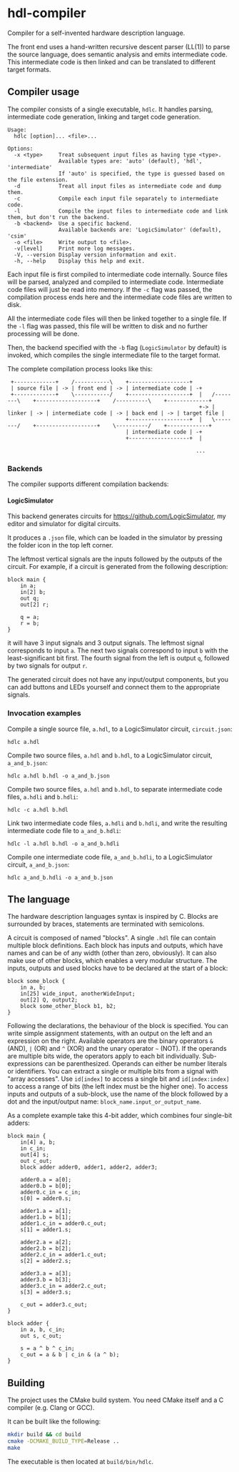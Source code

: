
# hdl-compiler

Compiler for a self-invented hardware description language.

The front end uses a hand-written recursive descent parser (LL(1)) to parse the source language, does semantic analysis and emits intermediate code. This intermediate code is then linked and can be translated to different target formats.

## Compiler usage

The compiler consists of a single executable, `hdlc`. It handles parsing, intermediate code generation, linking and target code generation.

```
Usage:
  hdlc [option]... <file>...

Options:
  -x <type>     Treat subsequent input files as having type <type>.
                Available types are: 'auto' (default), 'hdl', 'intermediate'
                If 'auto' is specified, the type is guessed based on the file extension.
  -d            Treat all input files as intermediate code and dump them.
  -c            Compile each input file separately to intermediate code.
  -l            Compile the input files to intermediate code and link them, but don't run the backend.
  -b <backend>  Use a specific backend.
                Available backends are: 'LogicSimulator' (default), 'csim'
  -o <file>     Write output to <file>.
  -v[level]     Print more log messages.
  -V, --version Display version information and exit.
  -h, --help    Display this help and exit.
```

Each input file is first compiled to intermediate code internally. Source files will be parsed, analyzed and compiled to intermediate code. Intermediate code files will just be read into memory. If the `-c` flag was passed, the compilation process ends here and the intermediate code files are written to disk.

All the intermediate code files will then be linked together to a single file. If the `-l` flag was passed, this file will be written to disk and no further processing will be done.

Then, the backend specified with the `-b` flag (`LogicSimulator` by default) is invoked, which compiles the single intermediate file to the target format.

The complete compilation process looks like this:
```
 +-------------+    /-----------\    +-------------------+
 | source file | -> | front end | -> | intermediate code | -+
 +-------------+    \-----------/    +-------------------+  |   /--------\    +-------------------+    /----------\    +-------------+
                                                            +-> | linker | -> | intermediate code | -> | back end | -> | target file |
                                     +-------------------+  |   \--------/    +-------------------+    \----------/    +-------------+
                                     | intermediate code | -+
                                     +-------------------+  |

                                                           ...
```

### Backends

The compiler supports different compilation backends:

#### LogicSimulator

This backend generates circuits for https://github.com/LogicSimulator, my editor and simulator for digital circuits.

It produces a `.json` file, which can be loaded in the simulator by pressing the folder icon in the top left corner.

The leftmost vertical signals are the inputs followed by the outputs of the circuit. For example, if a circuit is generated from the following description:
```
block main {
    in a;
    in[2] b;
    out q;
    out[2] r;
    
    q = a;
    r = b;
}
```
it will have 3 input signals and 3 output signals. The leftmost signal corresponds to input `a`. The next two signals correspond to input `b` with the least-significant bit first. The fourth signal from the left is output `q`, followed by two signals for output `r`.

The generated circuit does not have any input/output components, but you can add buttons and LEDs yourself and connect them to the appropriate signals.

### Invocation examples

Compile a single source file, `a.hdl`, to a LogicSimulator circuit, `circuit.json`:
```
hdlc a.hdl
```

Compile two source files, `a.hdl` and `b.hdl`, to a LogicSimulator circuit, `a_and_b.json`:
```
hdlc a.hdl b.hdl -o a_and_b.json
```

Compile two source files, `a.hdl` and `b.hdl`, to separate intermediate code files, `a.hdli` and `b.hdli`:
```
hdlc -c a.hdl b.hdl
```

Link two intermediate code files, `a.hdli` and `b.hdli`, and write the resulting intermediate code file to `a_and_b.hdli`:
```
hdlc -l a.hdl b.hdl -o a_and_b.hdli
```

Compile one intermediate code file, `a_and_b.hdli`, to a LogicSimulator circuit, `a_and_b.json`:
```
hdlc a_and_b.hdli -o a_and_b.json
```

## The language

The hardware description languages syntax is inspired by C. Blocks are surrounded by braces, statements are terminated with semicolons.

A circuit is composed of named "blocks". A single `.hdl` file can contain multiple block definitions. Each block has inputs and outputs, which have names and can be of any width (other than zero, obviously). It can also make use of other blocks, which enables a very modular structure. The inputs, outputs and used blocks have to be declared at the start of a block:
```
block some_block {
    in a, b;
    in[25] wide_input, anotherWideInput;
    out[2] Q, output2;
    block some_other_block b1, b2;
}
```

Following the declarations, the behaviour of the block is specified. You can write simple assignment statements, with an output on the left and an expression on the right. Available operators are the binary operators `&` (AND), `|` (OR) and `^` (XOR) and the unary operator `~` (NOT). If the operands are multiple bits wide, the operators apply to each bit individually. Sub-expressions can be parenthesized. Operands can either be number literals or identifiers. You can extract a single or multiple bits from a signal with "array accesses". Use `id[index]` to access a single bit and `id[index:index]` to access a range of bits (the left index must be the higher one). To access inputs and outputs of a sub-block, use the name of the block followed by a dot and the input/output name: `block_name.input_or_output_name`.

As a complete example take this 4-bit adder, which combines four single-bit adders:
```
block main {
    in[4] a, b;
    in c_in;
    out[4] s;
    out c_out;
    block adder adder0, adder1, adder2, adder3;

    adder0.a = a[0];
    adder0.b = b[0];
    adder0.c_in = c_in;
    s[0] = adder0.s;

    adder1.a = a[1];
    adder1.b = b[1];
    adder1.c_in = adder0.c_out;
    s[1] = adder1.s;

    adder2.a = a[2];
    adder2.b = b[2];
    adder2.c_in = adder1.c_out;
    s[2] = adder2.s;

    adder3.a = a[3];
    adder3.b = b[3];
    adder3.c_in = adder2.c_out;
    s[3] = adder3.s;

    c_out = adder3.c_out;
}

block adder {
    in a, b, c_in;
    out s, c_out;

    s = a ^ b ^ c_in;
    c_out = a & b | c_in & (a ^ b);
}
```

## Building

The project uses the CMake build system. You need CMake itself and a C compiler (e.g. Clang or GCC).

It can be built like the following:
```sh
mkdir build && cd build
cmake -DCMAKE_BUILD_TYPE=Release ..
make
```
The executable is then located at `build/bin/hdlc`.
